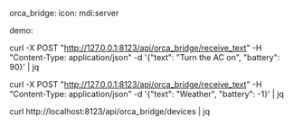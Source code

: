 orca_bridge:
  icon: mdi:server

demo:


curl -X POST "http://127.0.0.1:8123/api/orca_bridge/receive_text" -H "Content-Type: application/json" -d '{"text": "Turn the AC on", "battery": 90}' | jq

curl -X POST "http://127.0.0.1:8123/api/orca_bridge/receive_text" -H "Content-Type: application/json" -d '{"text": "Weather", "battery": -1}' | jq

curl http://localhost:8123/api/orca_bridge/devices | jq
